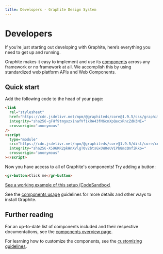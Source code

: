```yaml
---
title: Developers - Graphite Design System
---
```


# Developers

<p class="intro">If you’re just starting out developing with Graphite, here’s everything you need to get up and running.</p>

Graphite makes it easy to implement and use its [components](/components/overview) across any framework or no framework at all. We accomplish this by using standardized web platform APIs and Web Components.

## Quick start

Add the following code to the head of your page:

```html
<link
  rel="stylesheet"
  href="https://cdn.jsdelivr.net/npm/@graphiteds/core@1.9.5/css/graphite.bundle.css"
  integrity="sha256-gFHf9tmgozxinafVf1kRA43fM6cmXpQecxRncZdH3NI="
  crossorigin="anonymous"
/>
<script
  type="module"
  src="https://cdn.jsdelivr.net/npm/@graphiteds/core@1.9.5/dist/core/core.esm.js"
  integrity="sha256-X596KR2pkHnXVlgT0v2btsGxOW0eUVIPb8mcQnfiRko="
  crossorigin="anonymous"
></script>
```

Now you have access to all of Graphite's components! Try adding a button:

```html
<gr-button>Click me</gr-button>
```

[See a working example of this setup (CodeSandbox)](https://codesandbox.io/s/graphiteds-script-tag-example-9foz6)

See the [components usage](/guidelines/components-usage) guidelines for more details and other ways to install Graphite.

## Further reading

For an up-to-date list of components included and their respective documentations, see the [components overview page](/components/overview).

For learning how to customize the components, see the [customizing guidelines](/guidelines/customizing).
